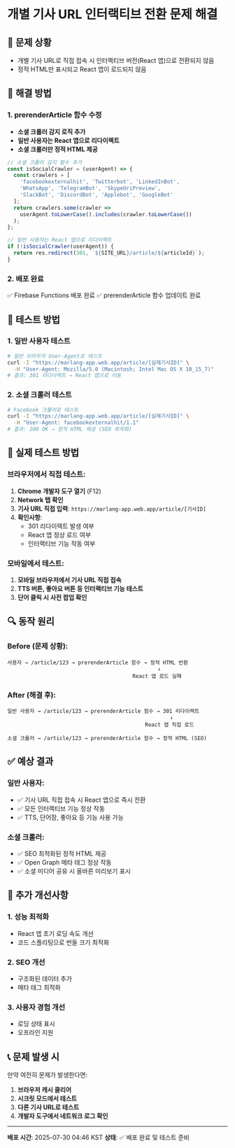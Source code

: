 # 개별 기사 URL 인터랙티브 전환 문제 해결

## 🎯 문제 상황
- 개별 기사 URL로 직접 접속 시 인터랙티브 버전(React 앱)으로 전환되지 않음
- 정적 HTML만 표시되고 React 앱이 로드되지 않음

## 🔧 해결 방법

### 1. prerenderArticle 함수 수정
- **소셜 크롤러 감지 로직 추가**
- **일반 사용자는 React 앱으로 리다이렉트**
- **소셜 크롤러만 정적 HTML 제공**

```javascript
// 소셜 크롤러 감지 함수 추가
const isSocialCrawler = (userAgent) => {
  const crawlers = [
    'facebookexternalhit', 'Twitterbot', 'LinkedInBot', 
    'WhatsApp', 'TelegramBot', 'SkypeUriPreview', 
    'SlackBot', 'DiscordBot', 'Applebot', 'GoogleBot'
  ];
  return crawlers.some(crawler => 
    userAgent.toLowerCase().includes(crawler.toLowerCase())
  );
};

// 일반 사용자는 React 앱으로 리다이렉트
if (!isSocialCrawler(userAgent)) {
  return res.redirect(301, `${SITE_URL}/article/${articleId}`);
}
```

### 2. 배포 완료
✅ Firebase Functions 배포 완료
✅ prerenderArticle 함수 업데이트 완료

## 🧪 테스트 방법

### 1. 일반 사용자 테스트
```bash
# 일반 브라우저 User-Agent로 테스트
curl -I "https://marlang-app.web.app/article/[실제기사ID]" \
  -H "User-Agent: Mozilla/5.0 (Macintosh; Intel Mac OS X 10_15_7)"
# 결과: 301 리다이렉트 → React 앱으로 이동
```

### 2. 소셜 크롤러 테스트
```bash
# Facebook 크롤러로 테스트
curl -I "https://marlang-app.web.app/article/[실제기사ID]" \
  -H "User-Agent: facebookexternalhit/1.1"
# 결과: 200 OK → 정적 HTML 제공 (SEO 최적화)
```

## 📱 실제 테스트 방법

### 브라우저에서 직접 테스트:
1. **Chrome 개발자 도구 열기** (F12)
2. **Network 탭 확인**
3. **기사 URL 직접 입력**: `https://marlang-app.web.app/article/[기사ID]`
4. **확인사항**:
   - 301 리다이렉트 발생 여부
   - React 앱 정상 로드 여부
   - 인터랙티브 기능 작동 여부

### 모바일에서 테스트:
1. **모바일 브라우저에서 기사 URL 직접 접속**
2. **TTS 버튼, 좋아요 버튼 등 인터랙티브 기능 테스트**
3. **단어 클릭 시 사전 팝업 확인**

## 🔍 동작 원리

### Before (문제 상황):
```
사용자 → /article/123 → prerenderArticle 함수 → 정적 HTML 반환
                                                ↓
                                        React 앱 로드 실패
```

### After (해결 후):
```
일반 사용자 → /article/123 → prerenderArticle 함수 → 301 리다이렉트
                                                    ↓
                                            React 앱 직접 로드

소셜 크롤러 → /article/123 → prerenderArticle 함수 → 정적 HTML (SEO)
```

## ✅ 예상 결과

### 일반 사용자:
- ✅ 기사 URL 직접 접속 시 React 앱으로 즉시 전환
- ✅ 모든 인터랙티브 기능 정상 작동
- ✅ TTS, 단어장, 좋아요 등 기능 사용 가능

### 소셜 크롤러:
- ✅ SEO 최적화된 정적 HTML 제공
- ✅ Open Graph 메타 태그 정상 작동
- ✅ 소셜 미디어 공유 시 올바른 미리보기 표시

## 🚀 추가 개선사항

### 1. 성능 최적화
- React 앱 초기 로딩 속도 개선
- 코드 스플리팅으로 번들 크기 최적화

### 2. SEO 개선
- 구조화된 데이터 추가
- 메타 태그 최적화

### 3. 사용자 경험 개선
- 로딩 상태 표시
- 오프라인 지원

## 📞 문제 발생 시

만약 여전히 문제가 발생한다면:

1. **브라우저 캐시 클리어**
2. **시크릿 모드에서 테스트**
3. **다른 기사 URL로 테스트**
4. **개발자 도구에서 네트워크 로그 확인**

---

**배포 시간**: 2025-07-30 04:46 KST
**상태**: ✅ 배포 완료 및 테스트 준비